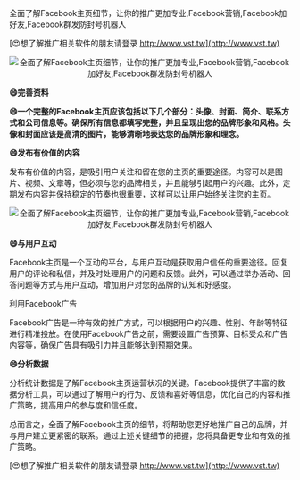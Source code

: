 全面了解Facebook主页细节，让你的推广更加专业,Facebook营销,Facebook加好友,Facebook群发防封号机器人

[😍想了解推广相关软件的朋友请登录 http://www.vst.tw](http://www.vst.tw)

 <center><img src="https://vst.tw/MP4/tuiguang/png/8.png" alt="全面了解Facebook主页细节，让你的推广更加专业,Facebook营销,Facebook加好友,Facebook群发防封号机器人"></center>

**😄完善资料**

**😄一个完整的Facebook主页应该包括以下几个部分：头像、封面、简介、联系方式和公司信息等。确保所有信息都填写完整，并且呈现出您的品牌形象和风格。头像和封面应该是高清的图片，能够清晰地表达您的品牌形象和理念。**

**😄发布有价值的内容**

发布有价值的内容，是吸引用户关注和留在您的主页的重要途径。内容可以是图片、视频、文章等，但必须与您的品牌相关，并且能够引起用户的兴趣。此外，定期发布内容并保持稳定的节奏也很重要，这样可以让用户始终关注您的主页。

 <center><img src="https://vst.tw/MP4/tuiguang/png/1.png" alt="全面了解Facebook主页细节，让你的推广更加专业,Facebook营销,Facebook加好友,Facebook群发防封号机器人"></center>

**😄与用户互动**

Facebook主页是一个互动的平台，与用户互动是获取用户信任的重要途径。回复用户的评论和私信，并及时处理用户的问题和反馈。此外，可以通过举办活动、回答问题等方式与用户互动，增加用户对您的品牌的认知和好感度。

利用Facebook广告

Facebook广告是一种有效的推广方式，可以根据用户的兴趣、性别、年龄等特征进行精准投放。在使用Facebook广告之前，需要设置广告预算、目标受众和广告内容等，确保广告具有吸引力并且能够达到预期效果。

**😄分析数据**

分析统计数据是了解Facebook主页运营状况的关键。Facebook提供了丰富的数据分析工具，可以通过了解用户的行为、反馈和喜好等信息，优化自己的内容和推广策略，提高用户的参与度和信任度。

总而言之，全面了解Facebook主页的细节，将帮助您更好地推广自己的品牌，并与用户建立更紧密的联系。通过上述关键细节的把握，您将具备更专业和有效的推广策略。

[😍想了解推广相关软件的朋友请登录 http://www.vst.tw](http://www.vst.tw)



